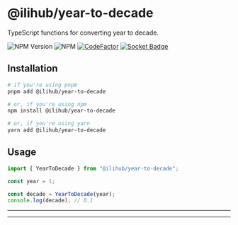 # @ilihub/year-to-decade

TypeScript functions for converting year to decade.

![NPM Version](https://img.shields.io/npm/v/%40ilihub%2Fyear-to-decade?color=33cd56&logo=npm)
![NPM](https://img.shields.io/npm/l/%40ilihub%2Fyear-to-decade)
[![CodeFactor](https://www.codefactor.io/repository/github/ilihub/npm/badge)](https://www.codefactor.io/repository/github/ilihub/npm)
[![Socket Badge](https://socket.dev/api/badge/npm/package/@ilihub/year-to-decade)](https://socket.dev/npm/package/@ilihub/year-to-decade)

## Installation

```bash
# if you're using pnpm
pnpm add @ilihub/year-to-decade

# or, if you're using npm
npm install @ilihub/year-to-decade

# or, if you're using yarn
yarn add @ilihub/year-to-decade
```

## Usage

```javascript
import { YearToDecade } from "@ilihub/year-to-decade";

const year = 1;

const decade = YearToDecade(year);
console.log(decade); // 0.1
```

---

<!-- sponsors_and_backers_section_start -->

<!-- sponsors_and_backers_section_end -->

---
